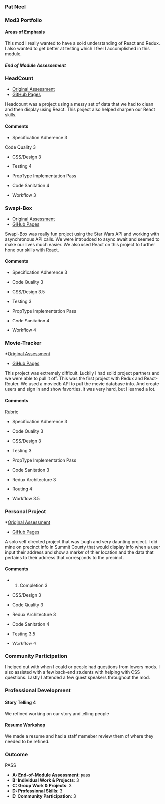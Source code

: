 ### Pat Neel 

### Mod3 Portfolio

#### Areas of Emphasis 
This mod I really wanted to have a solid understanding of React and Redux. I also wanted to get better at testing which I feel I accomplished in this module.

##### End of Module Assessement

### HeadCount
* [Original Assessment](https://github.com/turingschool-examples/headcount2.0)
* [GitHub Pages](https://github.com/jdursema/HeadCount2.0)

Headcount was a project using a messy set of data that we had to clean and then display using React. This project also helped sharpen our React skills.

#### Comments

* Specification Adherence
3 

Code Quality
3 

* CSS/Design
3 

* Testing
4

* PropType Implementation
Pass

* Code Sanitation
4 

* Workflow
3 

### Swapi-Box
* [Original Assessment](http://frontend.turing.io/projects/swapi-box.html)
* [GiHub Pages](https://github.com/patrickjneel/swapi-box)

Swapi-Box was really fun project using the Star Wars API and working with asynchronous API calls. We were introudced to async await and seemed to make our lives much easier. We also used React on this project to further hone our skills with React.

#### Comments


* Specification Adherence
3 

* Code Quality
3

* CSS/Design
3.5 

* Testing
3

* PropType Implementation
Pass

* Code Sanitation
4 

* Workflow
4

### Movie-Tracker
*[Original Assessment](https://github.com/turingschool-examples/movie-tracker)
* [GiHub Pages](https://github.com/JorgeEdPerezGa/movie-tracker)

This project was extremely difficult. Luckily I had soild project partners and we were able to pull it off. This was the first project with Redux and React-Router. We used a moviedb API to pull the movie database info. And create users and sign in and show favorties. It was very hard, but I learned a lot.

#### Comments

Rubric
* Specification Adherence
3

* Code Quality
3

* CSS/Design
3 

* Testing
3 

* PropType Implementation
Pass 

* Code Sanitation
3 

* Redux Architecture
3

* Routing
4

* Workflow
3.5

### Personal Project
*[Original Assessment](http://frontend.turing.io/projects/self-directed-project.html)
* [GiHub Pages](https://github.com/patrickjneel/Summit-County-Precincts-)

A solo self directed project that was tough and very daunting project. I did mine on precinct info in Summit County that would display info when a user input their address and show a marker of thier location and the data that pertains to their address that corresponds to the precinct.

#### Comments


* 1. Completion
3

* CSS/Design
3 

* Code Quality
3

* Redux Architecture
3

* Code Sanitation
4

* Testing
3.5

* Workflow
4 

### Community Participation
I helped out with when I could or people had questions from lowers mods. I also assisted with a few back-end students with helping with CSS questions. Lastly I attended a few guest speakers throughout the mod.

### Professional Development

#### Story Telling 4
We refined working on our story and telling people

#### Resume Workshop
We made a resume and had a staff memeber review them of where they needed to be refined.

### Outcome

PASS 

* **A: End-of-Module Assessment**: pass
* **B: Individual Work & Projects**: 3
* **C: Group Work & Projects**: 3
* **D: Professional Skills**: 3
* **E: Community Participation**: 3
